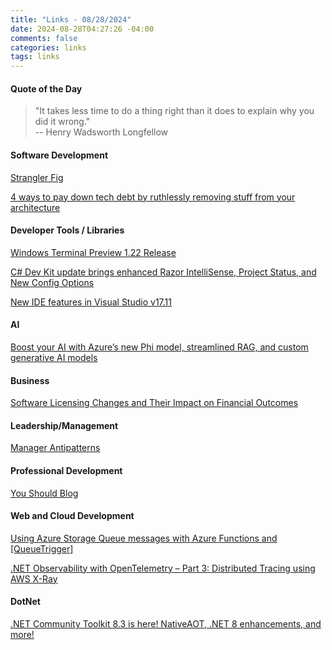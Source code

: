 ```yaml
---
title: "Links - 08/28/2024"
date: 2024-08-28T04:27:26 -04:00
comments: false
categories: links
tags: links
---
```

#### Quote of the Day

<blockquote>"It takes less time to do a thing right than it does to explain why you did it wrong."<br>
--  Henry Wadsworth Longfellow
</blockquote>

#### Software Development
[Strangler Fig](https://martinfowler.com/bliki/StranglerFigApplication.html)

[4 ways to pay down tech debt by ruthlessly removing stuff from your architecture](https://seroter.com/2024/08/27/4-ways-to-pay-down-tech-debt-by-ruthlessly-removing-stuff-from-your-architecture/)

#### Developer Tools / Libraries
[Windows Terminal Preview 1.22 Release](https://devblogs.microsoft.com/commandline/windows-terminal-preview-1-22-release/)

[C# Dev Kit update brings enhanced Razor IntelliSense, Project Status, and New Config Options](https://devblogs.microsoft.com/dotnet/whats-new-in-csharp-dev-kit-august-2024/)

[New IDE features in Visual Studio v17.11](https://devblogs.microsoft.com/visualstudio/new-ide-features-in-visual-studio-v17-11/)

#### AI
[Boost your AI with Azure’s new Phi model, streamlined RAG, and custom generative AI models](https://azure.microsoft.com/en-us/blog/boost-your-ai-with-azures-new-phi-model-streamlined-rag-and-custom-generative-ai-models/)

#### Business
[Software Licensing Changes and Their Impact on Financial Outcomes](https://redmonk.com/rstephens/2024/08/26/software-licensing-changes-and-their-impact-on-financial-outcomes/)

#### Leadership/Management
[Manager Antipatterns](http://blogs.newardassociates.com/blog/2024/management-antipatterns.html)

#### Professional Development
[You Should Blog](https://ardalis.com/you-should-blog/)

#### Web and Cloud Development
[Using Azure Storage Queue messages with Azure Functions and [QueueTrigger]](https://andrewlock.net/using-azure-storage-queues-with-azure-functions-and-queuetrigger/)

[.NET Observability with OpenTelemetry – Part 3: Distributed Tracing using AWS X-Ray](https://aws.amazon.com/blogs/dotnet/net-observability-with-opentelemetry-part-3-distributed-tracing-using-aws-x-ray/)

#### DotNet
[.NET Community Toolkit 8.3 is here! NativeAOT, .NET 8 enhancements, and more!](https://devblogs.microsoft.com/dotnet/announcing-the-dotnet-community-toolkit-830/)

